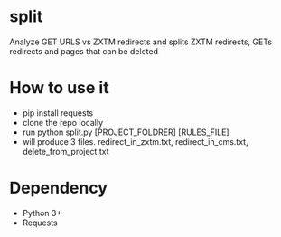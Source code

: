 # split
Analyze GET URLS vs ZXTM redirects and splits ZXTM redirects, GETs redirects and pages that can be deleted

# How to use it
- pip install requests
- clone the repo locally
- run python split.py [PROJECT_FOLDRER] [RULES_FILE]
- will produce 3 files. redirect_in_zxtm.txt, redirect_in_cms.txt, delete_from_project.txt

# Dependency
- Python 3+
- Requests

